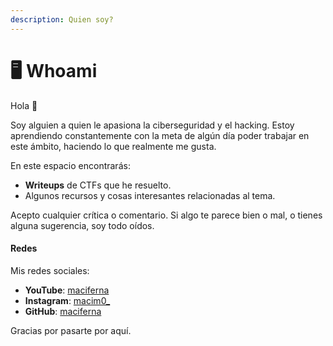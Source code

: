 ```yaml
---
description: Quien soy?
---
```


# 🖥️ Whoami

Hola 👋

Soy alguien a quien le apasiona la ciberseguridad y el hacking. Estoy aprendiendo constantemente con la meta de algún día poder trabajar en este ámbito, haciendo lo que realmente me gusta.

En este espacio encontrarás:

* **Writeups** de CTFs que he resuelto.
* Algunos recursos y cosas interesantes relacionadas al tema.

Acepto cualquier crítica o comentario. Si algo te parece bien o mal, o tienes alguna sugerencia, soy todo oídos.

#### Redes

Mis redes sociales:

* **YouTube**: [maciferna](https://youtube.com/@maciferna)
* **Instagram**: [macim0\_](https://instagram.com/macim0_)
* **GitHub**: [maciferna](https://github.com/maciferna)

Gracias por pasarte por aquí.
